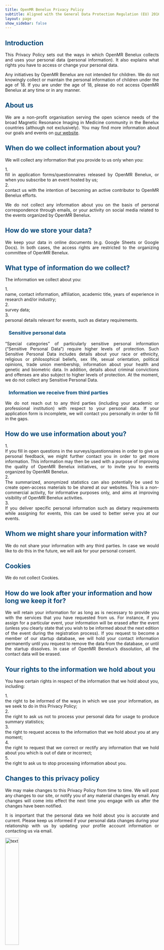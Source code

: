 ```yaml
---
title: OpenMR Benelux Privacy Policy
subtitle: Aligned with the General Data Protection Regulation (EU) 2016/679 (GDPR)
layout: page
show_sidebar: false
---
```


<style>
img {
  width: 30%;
  height: auto;
  display: inline-block;
}
</style>

<a name="top"></a>

<h2 style="color:#004777"> Introduction </h2> 
<p><div style="text-align: justify">This Privacy Policy sets out the ways in which OpenMR Benelux collects and uses your personal data (personal information). It also explains what rights you have to access or change your personal data.</div></p>
<p><div style="text-align: justify">Any initiatives by OpenMR Benelux are not intended for children. We do not knowingly collect or maintain the personal information of children under the age of 18. If you are under the age of 18, please do not access OpenMR Benelux at any time or in any manner.</div></p>

<h2 style="color:#004777"> About us </h2>
<p><div style="text-align: justify">We are a non-profit organisation serving the open science needs of the broad Magnetic Resonance Imaging in Medicine community in the Benelux countries (although not exclusively). You may find more information about our goals and events on <a href="https://openmrbenelux.github.io/">our website</a>.</div></p>

<h2 style="color:#004777"> When do we collect information about you? </h2>
<p><div style="text-align: justify">We will collect any information that you provide to us only when you:</div></p>
1. <div style="text-align: justify">fill in application forms/questionnaires released by OpenMR Benelux, or when you subscribe to an event hosted by us;</div>
2. <div style="text-align: justify">contact us with the intention of becoming an active contributor to OpenMR Benelux efforts.</div>
<p><div style="text-align: justify">We do not collect any information about you on the basis of personal correspondence through emails, or your activity on social media related to the events organized by OpenMR Benelux.</div></p>

<h2 style="color:#004777"> How do we store your data? </h2>
<p><div style="text-align: justify">We keep your data in online documents (e.g. Google Sheets or Google Docs). In both cases, the access rights are restricted to the organizing committee of OpenMR Benelux.</div></p>

<h2 style="color:#004777"> What type of information do we collect? </h2>
<p><div style="text-align: justify">The information we collect about you:</div></p>
1. <div style="text-align: justify">name, contact information, affiliation, academic title, years of experience in research and/or industry;</div>
2. <div style="text-align: justify"> survey data;</div>
3. <div style="text-align: justify">personal details relevant for events, such as dietary requirements.</div>

<h3 style="color:#004777"><i class="fas fa-info-circle" style="position: relative; top: -5px; text-indent: 0px; vertical-align: middle; color:#004777"></i>&nbsp;&nbsp; Sensitive personal data </h3>
<p><div style="text-align: justify">“Special categories” of particularly sensitive personal information (“Sensitive Personal Data”) require higher levels of protection. Such Sensitive Personal Data includes details about your race or ethnicity, religious or philosophical beliefs, sex life, sexual orientation, political opinions, trade union membership, information about your health and genetic and biometric data. In addition, details about criminal convictions and offenses are also subject to higher levels of protection. At the moment, we do not collect any Sensitive Personal Data.</div></p>

<h3 style="color:#004777"><i class="fas fa-info-circle" style="position: relative; top: -5px; text-indent: 0px; vertical-align: middle; color:#004777"></i>&nbsp;&nbsp; Information we receive from third parties </h3>
<p><div style="text-align: justify">We do not reach out to any third parties (including your academic or professional institution) with respect to your personal data. If your application form is incomplete, we will contact you personally in order to fill in the gaps.</div></p>

<h2 style="color:#004777"> How do we use information about you? </h2>
1.  <div style="text-align: justify">If you fill in open questions in the surveys/questionnaires in order to give us personal feedback, we might further contact you in order to get more information. This information may then be used with a purpose of improving the quality of OpenMR Benelux initiatives, or to invite you to events organized by OpenMR Benelux.</div>
2.  <div style="text-align: justify">The summarized, anonymized statistics can also potentially be used to create open-access materials to be shared at our websites. This is a non-commercial activity, for informative purposes only, and aims at improving visibility of OpenMR Benelux activities.</div>
3.  <div style="text-align: justify">If you deliver specific personal information such as dietary requirements while assigning for events, this can be used to better serve you at our events.</div>

<h2 style="color:#004777"> Whom we might share your information with? </h2>
<p><div style="text-align: justify">We do not share your information with any third parties. In case we would like to do this in the future, we will ask for your personal consent.</div></p>

<h2 style="color:#004777"> Cookies </h2>
<p><div style="text-align: justify">We do not collect Cookies.</div></p>

<h2 style="color:#004777"> How do we look after your information and how long we keep it for? </h2>
<p><div style="text-align: justify">We will retain your information for as long as is necessary to provide you with the services that you have requested from us. For instance, if you assign for a particular event, your information will be erased after the event (unless you clearly state that you wish to be informed about the next edition of the event during the registration process). If you request to become a member of our startup database, we will hold your contact information permanently until you request to remove the data from the database, or until the startup dissolves. In case of OpenMR Benelux’s dissolution, all the contact data will be erased.</div></p> 

<h2 style="color:#004777"> Your rights to the information we hold about you </h2>
<p><div style="text-align: justify">You have certain rights in respect of the information that we hold about you, including:</div></p>
1.  <div style="text-align: justify">the right to be informed of the ways in which we use your information, as we seek to do in this Privacy Policy;</div>
2.  <div style="text-align: justify">the right to ask us not to process your personal data for usage to produce summary statistics;</div>
3.  <div style="text-align: justify">the right to request access to the information that we hold about you at any moment;</div>
4.  <div style="text-align: justify">the right to request that we correct or rectify any information that we hold about you which is out of date or incorrect;</div>
5.  <div style="text-align: justify">the right to ask us to stop processing information about you.</div>


<h2 style="color:#004777"> Changes to this privacy policy </h2>
<p><div style="text-align: justify">We may make changes to this Privacy Policy from time to time. We will post any changes to our site, or notify you of any material changes by email. Any changes will come into effect the next time you engage with us after the changes have been notified.</div></p>
<p><div style="text-align: justify">It is important that the personal data we hold about you is accurate and current. Please keep us informed if your personal data changes during your relationship with us by updating your profile account information or contacting us via email.</div></p> 

<img src="../assets/ext_images/2020/post_separator.png" alt="text"> 
<br>
<a href="../privacy-policy#top"><i class="fas fa-arrow-alt-circle-up" style="position: relative; top: -3px; text-indent: 0px; vertical-align: middle; color:#004777;"></i></a>
